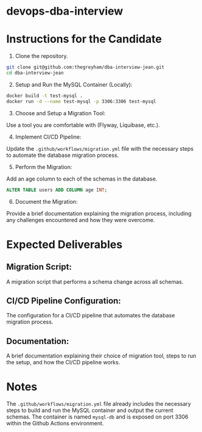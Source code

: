 # devops-dba-interview

# Instructions for the Candidate

1. Clone the repository.
```sh
git clone git@github.com:thegreyham/dba-interview-jean.git
cd dba-interview-jean
```

2. Setup and Run the MySQL Container (Locally):

```sh
docker build -t test-mysql .
docker run -d --name test-mysql -p 3306:3306 test-mysql
```

3. Choose and Setup a Migration Tool:

Use a tool you are comfortable with (Flyway, Liquibase, etc.).

4. Implement CI/CD Pipeline:

Update the `.github/workflows/migration.yml` file with the necessary steps to automate the database migration process.

5. Perform the Migration:

Add an age column to each of the schemas in the database.
```sql
ALTER TABLE users ADD COLUMN age INT;
```

6. Document the Migration:

Provide a brief documentation explaining the migration process, including any challenges encountered and how they were overcome.



# Expected Deliverables

## Migration Script:
A migration script that performs a schema change across all schemas.

## CI/CD Pipeline Configuration:
The configuration for a CI/CD pipeline that automates the database migration process.

## Documentation:
A brief documentation explaining their choice of migration tool, steps to run the setup, and how the CI/CD pipeline works.



# Notes
The `.github/workflows/migration.yml` file already includes the necessary steps to build and run the MySQL container and output the current schemas. The container is named `mysql-db` and is exposed on port 3306 within the Github Actions environment.